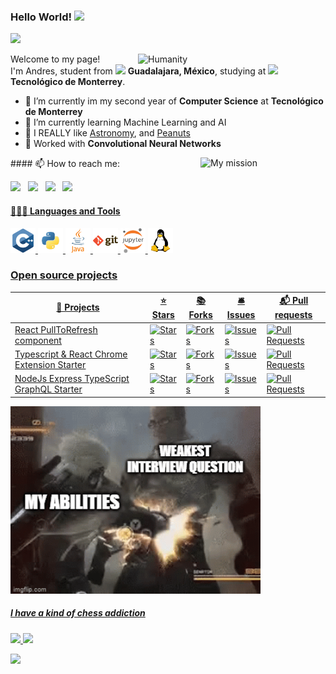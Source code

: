   ### Hello World!  <img src="https://github.com/sciencepal/sciencepal/blob/master/assets/Hi.gif" width="29px">
  ![](https://komarev.com/ghpvc/?username=Antelis&color=blue&style=plastic)
  

<a href="https://en.wikipedia.org/wiki/Cueva_de_las_Manos"> <img src="https://upload.wikimedia.org/wikipedia/commons/f/f4/SantaCruz-CuevaManos-P2210651b.jpg" alt="Humanity" align="right" width="300" height="auto"/> </a>
  <p>Welcome to my page! </br> I'm Andres, student from <img src="https://cdn-icons-png.flaticon.com/256/197/197397.png" width="13"/> <b>Guadalajara, México</b>, studying at <img src="https://upload.wikimedia.org/wikipedia/en/thumb/9/9a/Trollface_non-free.png/220px-Trollface_non-free.png" width="13"/> <b>Tecnológico de Monterrey</b>. </p>

  
  - 🔭 I’m currently im my second year of <b>Computer Science</b> at <b>Tecnológico de Monterrey </b>
  - 🌱 I’m currently learning Machine Learning and AI
  - 💬 I REALLY like [Astronomy](https://youtu.be/9XFyngt1dk0?t=1268), and [Peanuts](https://www.chess.com/member/sciencepal)
  - 🗿 Worked with <b>Convolutional Neural Networks</b>
  <img src="https://i.kym-cdn.com/photos/images/original/002/425/749/210" alt="My mission" align="right" width="200" height="auto" />
  #### 📫 How to reach me:
  
  [<img src="https://upload.wikimedia.org/wikipedia/commons/8/83/Steam_icon_logo.svg" width="3.5%"/>](https://steamcommunity.com/id/mongocds/)  &nbsp;  [<img src="https://img.icons8.com/color/48/000000/linkedin.png" width="3.5%"/>](https://www.linkedin.com/in/antelis/)  &nbsp; [<img src="https://img.icons8.com/fluent/48/000000/instagram-new.png" width="3.5%"/>](https://www.instagram.com/antelisss/)  &nbsp; <a href="mailto:bantelis10@gmail.com"> <img src="https://img.icons8.com/fluent/48/000000/gmail.png" width="3.5%"/>
  
  #### 👨🏻‍💻 Languages and Tools <br />
  <code><img height="40" src="https://raw.githubusercontent.com/github/explore/80688e429a7d4ef2fca1e82350fe8e3517d3494d/topics/cpp/cpp.png"></code>
  <code><img height="40" src="https://raw.githubusercontent.com/github/explore/80688e429a7d4ef2fca1e82350fe8e3517d3494d/topics/python/python.png"></code>
  <code><img height="40" src="https://raw.githubusercontent.com/github/explore/80688e429a7d4ef2fca1e82350fe8e3517d3494d/topics/java/java.png"></code>
  <code><img height="40" src="https://raw.githubusercontent.com/github/explore/80688e429a7d4ef2fca1e82350fe8e3517d3494d/topics/git/git.png"></code>
  <code><img height="40" src="https://raw.githubusercontent.com/github/explore/80688e429a7d4ef2fca1e82350fe8e3517d3494d/topics/jupyter-notebook/jupyter-notebook.png"></code>
  <code><img height="40" src="https://raw.githubusercontent.com/github/explore/80688e429a7d4ef2fca1e82350fe8e3517d3494d/topics/linux/linux.png"></code>

### Open source projects

| 🎁 Projects                                                   | ⭐ Stars                                                                                                  | 📚 Forks                                                                                                  | 🛎 Issues                                                                                                  | 📬 Pull requests                                                                                           |
| ------------------------------------------------------------ | -------------------------------------------------------------------------------------------------------- | -------------------------------------------------------------------------------------------------------- | --------------------------------------------------------------------------------------------------------- | ---------------------------------------------------------------------------------------------------------- |
| [React PullToRefresh component](https://github.com/thmsgbrt/react-simple-pull-to-refresh)                | ![Stars](https://img.shields.io/github/stars/thmsgbrt/react-simple-pull-to-refresh?style=flat-square&labelColor=343b41)     | ![Forks](https://img.shields.io/github/forks/thmsgbrt/react-simple-pull-to-refresh?style=flat-square&labelColor=343b41)     | ![Issues](https://img.shields.io/github/issues/thmsgbrt/react-simple-pull-to-refresh?style=flat-square&labelColor=343b41)     | ![Pull Requests](https://img.shields.io/github/issues-pr/thmsgbrt/react-simple-pull-to-refresh?style=flat-square&labelColor=343b41)     |
| [Typescript & React Chrome Extension Starter](https://github.com/thmsgbrt/Chrome-Extension-with-React-and-Typescript-Starter-Pack) | ![Stars](https://img.shields.io/github/stars/thmsgbrt/Chrome-Extension-with-React-and-Typescript-Starter-Pack?style=flat-square&labelColor=343b41)     | ![Forks](https://img.shields.io/github/forks/thmsgbrt/Chrome-Extension-with-React-and-Typescript-Starter-Pack?style=flat-square&labelColor=343b41)     | ![Issues](https://img.shields.io/github/issues/thmsgbrt/Chrome-Extension-with-React-and-Typescript-Starter-Pack?style=flat-square&labelColor=343b41)     | ![Pull Requests](https://img.shields.io/github/issues-pr/thmsgbrt/Chrome-Extension-with-React-and-Typescript-Starter-Pack?style=flat-square&labelColor=343b41)     |
| [NodeJs Express TypeScript GraphQL Starter](https://github.com/thmsgbrt/nodejs-typescript-express-apollo-graphql-starter) | ![Stars](https://img.shields.io/github/stars/thmsgbrt/nodejs-typescript-express-apollo-graphql-starter?style=flat-square&labelColor=343b41)     | ![Forks](https://img.shields.io/github/forks/thmsgbrt/nodejs-typescript-express-apollo-graphql-starter?style=flat-square&labelColor=343b41)     | ![Issues](https://img.shields.io/github/issues/thmsgbrt/nodejs-typescript-express-apollo-graphql-starter?style=flat-square&labelColor=343b41)     | ![Pull Requests](https://img.shields.io/github/issues-pr/thmsgbrt/nodejs-typescript-express-apollo-graphql-starter?style=flat-square&labelColor=343b41)     |



 <img src="https://github.com/Antelis/assets/blob/main/80onq8.gif" width="400">

  ##### I have a kind of chess addiction
  <img src="https://lichess-readme-ten.vercel.app"> <img src="https://lichess-readme-f68v.vercel.app">

  <img src="https://lichess-game-readme-liart.vercel.app">

